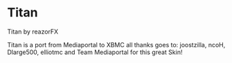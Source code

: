 Titan
======

Titan by reazorFX

Titan is a port from Mediaportal to XBMC all thanks goes to: 
joostzilla, ncoH, Dlarge500, elliotmc and Team Mediaportal for this great Skin!
